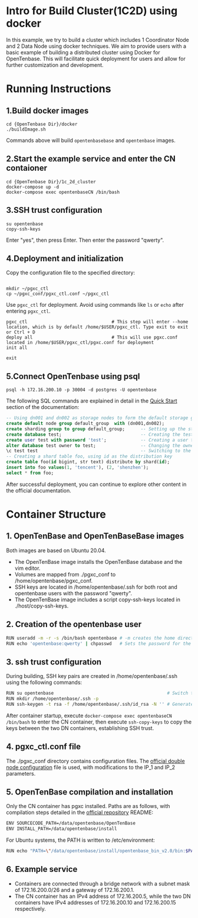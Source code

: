 # Intro for Build Cluster(1C2D) using docker

In this example, we try to build a cluster which includes 1 Coordinator Node and 2 Data Node using docker techniques. We aim to provide users with a basic example of building a distributed cluster using Docker for OpenTenbase. This will facilitate quick deployment for users and allow for further customization and development.


# Running Instructions

## 1.Build docker images

```shell
cd {OpenTenbase Dir}/docker
./buildImage.sh
```

Commands above will build `opentenbasebase` and `opentenbase` images.

## 2.Start the example service and enter the CN contaioner
```shell
cd {OpenTenbase Dir}/1c_2d_cluster
docker-compose up -d
docker-compose exec opentenbaseCN /bin/bash

```

## 3.SSH trust configuration
```shell
su opentenbase
copy-ssh-keys
```

Enter "yes", then press Enter. Then enter the password "qwerty".

## 4.Deployment and initialization
Copy the configuration file to the specified directory:

```shell

mkdir ~/pgxc_ctl
cp ~/pgxc_conf/pgxc_ctl.conf ~/pgxc_ctl
```
Use `pgxc_ctl` for deployment. Avoid using commands like `ls` or `echo` after entering `pgxc_ctl`.
```shell
pgxc_ctl                                # This step will enter --home location, which is by default /home/$USER/pgxc_ctl. Type exit to exit or Ctrl + D
deploy all                              # This will use pgxc.conf located in /home/$USER/pgxc_ctl/pgxc.conf for deployment
init all

exit
```


## 5.Connect OpenTenbase using psql

```shell
psql -h 172.16.200.10 -p 30004 -d postgres -U opentenbase
```

The following SQL commands are explained in detail in the [Quick Start](https://docs.opentenbase.org/guide/01-quickstart/#_3) section of the documentation:
```sql
-- Using dn001 and dn002 as storage nodes to form the default storage group
create default node group default_group  with (dn001,dn002); 
create sharding group to group default_group;      -- Setting up the storage group for tables of shard type
create database test;                              -- Creating the test database
create user test with password 'test';             -- Creating a user test with password test
alter database test owner to test;                 -- Changing the owner of the test database to the user test
\c test test                                       -- Switching to the test database
-- Creating a shard table foo, using id as the distribution key
create table foo(id bigint, str text) distribute by shard(id);
insert into foo values(1, 'tencent'), (2, 'shenzhen');
select * from foo;
```

After successful deployment, you can continue to explore other content in the official documentation.




# Container Structure

## 1. OpenTenBase and OpenTenBaseBase images

Both images are based on Ubuntu 20.04.

- The OpenTenBase image installs the OpenTenBase database and the vim editor.
- Volumes are mapped from ./pgxc_conf to /home/opentenbase/pgxc_conf.
- SSH keys are located in /home/opentenbase/.ssh for both root and opentenbase users with the password "qwerty".
- The OpenTenBase image includes a script copy-ssh-keys located in ./host/copy-ssh-keys.

## 2. Creation of the opentenbase user
```bash
RUN useradd -m -r -s /bin/bash opentenbase # -m creates the home directory immediately, -r creates a system user, -s specifies the shell path
RUN echo 'opentenbase:qwerty' | chpasswd   # Sets the password for the opentenbase user to qwerty
```

## 3. ssh trust configuration

During building, SSH key pairs are created in /home/opentenbase/.ssh using the following commands:

```bash
RUN su opentenbase                                           # Switch to the opentenbase user
RUN mkdir /home/opentenbase/.ssh -p
RUN ssh-keygen -t rsa -f /home/opentenbase/.ssh/id_rsa -N '' # Generate SSH key pairs
```
After container startup, execute `docker-compose exec opentenbaseCN /bin/bash` to enter the CN container, then execute `ssh-copy-keys` to copy the keys between the two DN containers, establishing SSH trust.

## 4. pgxc_ctl.conf file

The ./pgxc_conf directory contains configuration files. The [official double node configuration](../guide/pgxc_ctl_double.conf) file is used, with modifications to the IP_1 and IP_2 parameters.

## 5. OpenTenBase compilation and installation

Only the CN container has pgxc installed. Paths are as follows, with compilation steps detailed in the [official repository](https://github.com/OpenTenBase/OpenTenBase) README:

```bash
ENV SOURCECODE_PATH=/data/opentenbase/OpenTenBase
ENV INSTALL_PATH=/data/opentenbase/install
```
For Ubuntu systems, the PATH is written to /etc/environment:
```bash
RUN echo "PATH=\"/data/opentenbase/install/opentenbase_bin_v2.0/bin:$PATH\"" >> /etc/environment 
```
## 6. Example service

- Containers are connected through a bridge network with a subnet mask of 172.16.200.0/26 and a gateway of 172.16.200.1.
- The CN container has an IPv4 address of 172.16.200.5, while the two DN containers have IPv4 addresses of 172.16.200.10 and 172.16.200.15 respectively.